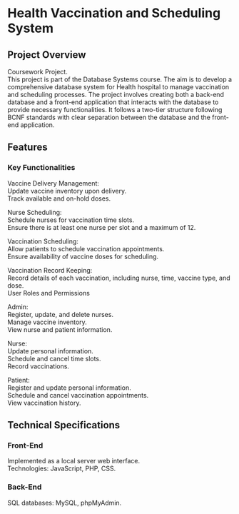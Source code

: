 # Health Vaccination and Scheduling System
## Project Overview
Coursework Project. <br>
This project is part of the Database Systems course. The aim is to develop a comprehensive database system for Health hospital to manage vaccination and scheduling processes. The project involves creating both a back-end database and a front-end application that interacts with the database to provide necessary functionalities. It follows a two-tier structure following BCNF standards with clear separation between the database and the front-end application. 

## Features
### Key Functionalities
Vaccine Delivery Management: <br>
Update vaccine inventory upon delivery.<br>
Track available and on-hold doses.

Nurse Scheduling: <br>
Schedule nurses for vaccination time slots.<br>
Ensure there is at least one nurse per slot and a maximum of 12.

Vaccination Scheduling:<br>
Allow patients to schedule vaccination appointments.<br>
Ensure availability of vaccine doses for scheduling.

Vaccination Record Keeping:<br>
Record details of each vaccination, including nurse, time, vaccine type, and dose.<br>
User Roles and Permissions

Admin:<br>
Register, update, and delete nurses.<br>
Manage vaccine inventory.<br>
View nurse and patient information.

Nurse:<br>
Update personal information.<br>
Schedule and cancel time slots.<br>
Record vaccinations.

Patient:<br>
Register and update personal information.<br>
Schedule and cancel vaccination appointments.<br>
View vaccination history.

## Technical Specifications
### Front-End
Implemented as a local server web interface.<br>
Technologies: JavaScript, PHP, CSS.

### Back-End
SQL databases: MySQL, phpMyAdmin.
